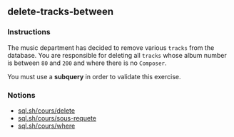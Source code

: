 ## delete-tracks-between

### Instructions

The music department has decided to remove various `tracks` from the database. You are responsible for deleting all `tracks` whose album number is between `80` and `200` and where there is no `Composer`.

You must use a **subquery** in order to validate this exercise.

### Notions

- [sql.sh/cours/delete](https://sql.sh/cours/delete)
- [sql.sh/cours/sous-requete](https://sql.sh/cours/sous-requete)
- [sql.sh/cours/where](https://sql.sh/cours/where)
